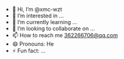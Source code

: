 - 👋 Hi, I’m @xmc-wzt
- 👀 I’m interested in ...
- 🌱 I’m currently learning ...
- 💞️ I’m looking to collaborate on ...
- 📫 How to reach me 362266706@qq.com
- 😄 Pronouns: He
- ⚡ Fun fact: ...

<!---
xmc-wzt/xmc-wzt is a ✨ special ✨ repository because its `README.md` (this file) appears on your GitHub profile.
You can click the Preview link to take a look at your changes.
--->
